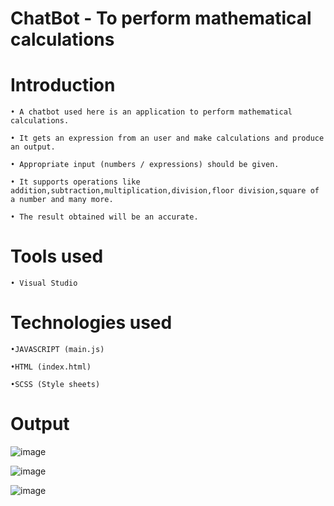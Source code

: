 # ChatBot - To perform mathematical calculations


# Introduction

    • A chatbot used here is an application to perform mathematical calculations.

    • It gets an expression from an user and make calculations and produce an output.

    • Appropriate input (numbers / expressions) should be given.

    • It supports operations like addition,subtraction,multiplication,division,floor division,square of a number and many more.

    • The result obtained will be an accurate.
  
   
# Tools used

    • Visual Studio
    
    
# Technologies used 

    •JAVASCRIPT (main.js)

    •HTML (index.html)

    •SCSS (Style sheets)
  
  
# Output
![image](https://user-images.githubusercontent.com/117114012/221778359-ba632af6-1f26-4557-9026-e54109df6c43.png)

![image](https://user-images.githubusercontent.com/117114012/221778468-735fb5b1-aa4e-46b3-8f49-cf16a2d22eb6.png)

![image](https://user-images.githubusercontent.com/117114012/221778573-8135dc43-90b4-4042-8e2b-8d3669633f76.png)


